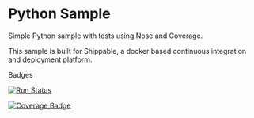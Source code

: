 Python Sample
==================================================================================================

Simple Python sample with tests using Nose and Coverage.

This sample is built for Shippable, a docker based continuous integration and deployment platform.

Badges

[![Run Status](https://rcapi.shippable.com/projects/5809c80cb931080e001b2738/badge?branch=master)](https://rcapp.shippable.com/github/Varsha-Arun/sample_python)

[![Coverage Badge](https://rcapi.shippable.com/projects/5809c80cb931080e001b2738/coverageBadge?branch=master)](https://rcapp.shippable.com/github/Varsha-Arun/sample_python)
